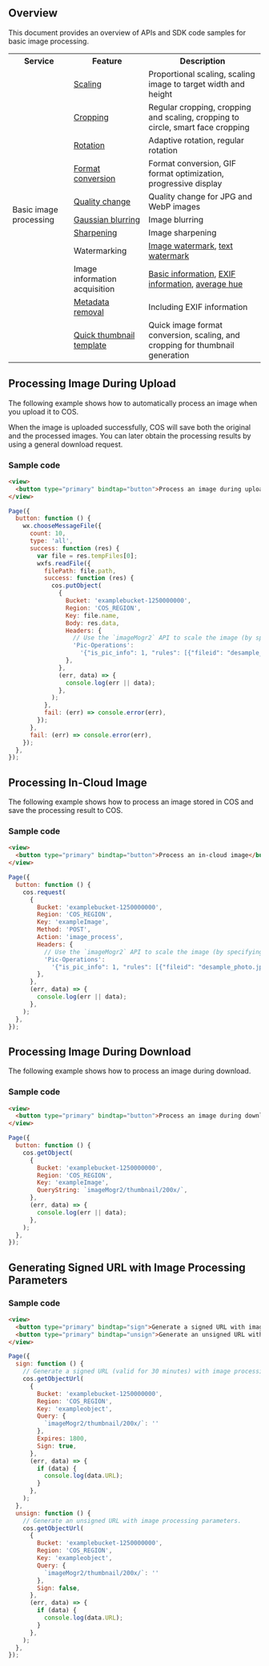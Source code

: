 ## Overview

This document provides an overview of APIs and SDK code samples for basic image processing.

<table>
   <tr>
      <th>Service</td>
      <th>Feature</td>
      <th>Description</td>
   </tr>
   <tr>
      <td rowspan=11>Basic image processing</td>
      <td><a href="https://intl.cloud.tencent.com/document/product/436/36366">Scaling</a></td>
      <td>Proportional scaling, scaling image to target width and height</td>
   </tr>
   <tr>
      <td><a href="https://intl.cloud.tencent.com/document/product/436/36367">Cropping</a></td>
      <td>Regular cropping, cropping and scaling, cropping to circle, smart face cropping</td>
   </tr>
   <tr>
      <td><a href="https://intl.cloud.tencent.com/document/product/436/36368">Rotation</a></td>
      <td>Adaptive rotation, regular rotation</td>
   </tr>
   <tr>
      <td><a href="https://intl.cloud.tencent.com/document/product/436/36369">Format conversion</a></td>
      <td>Format conversion, GIF format optimization, progressive display</td>
   </tr>
   <tr>
      <td><a href="https://intl.cloud.tencent.com/document/product/436/36370">Quality change</a></td>
      <td>Quality change for JPG and WebP images</td>
   </tr>
   <tr>
      <td><a href="https://intl.cloud.tencent.com/document/product/436/36371">Gaussian blurring</a></td>
      <td>Image blurring</td>
   </tr>
   <tr>
      <td><a href="https://intl.cloud.tencent.com/document/product/436/36372">Sharpening</a></td>
      <td>Image sharpening</td>
   </tr>
   <tr>
      <td>Watermarking</td>
      <td><a href="https://intl.cloud.tencent.com/document/product/436/36373">Image watermark</a>, <a href="https://intl.cloud.tencent.com/document/product/436/36374">text watermark</a></td>
   </tr>
   <tr>
      <td>Image information acquisition</td>
      <td><a href="https://intl.cloud.tencent.com/document/product/436/36375">Basic information</a>, <a href="https://intl.cloud.tencent.com/document/product/436/36376">EXIF information</a>, <a href="https://intl.cloud.tencent.com/document/product/436/36377">average hue</a></td>
   </tr>
   <tr>
      <td><a href="https://intl.cloud.tencent.com/document/product/436/36378">Metadata removal</a></td>
      <td>Including EXIF information</td>
   </tr>
   <tr>
      <td><a href="https://intl.cloud.tencent.com/document/product/436/36379">Quick thumbnail template</a></td>
      <td>Quick image format conversion, scaling, and cropping for thumbnail generation</td>
   </tr>
</table>



## Processing Image During Upload

The following example shows how to automatically process an image when you upload it to COS.

When the image is uploaded successfully, COS will save both the original and the processed images. You can later obtain the processing results by using a general download request.

### Sample code

```html
<view>
  <button type="primary" bindtap="button">Process an image during upload</button>
</view>
```

```javascript
Page({
  button: function () {
    wx.chooseMessageFile({
      count: 10,
      type: 'all',
      success: function (res) {
        var file = res.tempFiles[0];
        wxfs.readFile({
          filePath: file.path,
          success: function (res) {
            cos.putObject(
              {
                Bucket: 'examplebucket-1250000000',
                Region: 'COS_REGION',
                Key: file.name,
                Body: res.data,
                Headers: {
                  // Use the `imageMogr2` API to scale the image (by specifying the width of the output image to 200, with the height scaled proportionally).
                  'Pic-Operations':
                    '{"is_pic_info": 1, "rules": [{"fileid": "desample_photo.jpg", "rule": "imageMogr2/thumbnail/200x/"}]}',
                },
              },
              (err, data) => {
                console.log(err || data);
              },
            );
          },
          fail: (err) => console.error(err),
        });
      },
      fail: (err) => console.error(err),
    });
  },
});
```

## Processing In-Cloud Image

The following example shows how to process an image stored in COS and save the processing result to COS.

### Sample code

```html
<view>
  <button type="primary" bindtap="button">Process an in-cloud image</button>
</view>
```

```javascript
Page({
  button: function () {
    cos.request(
      {
        Bucket: 'examplebucket-1250000000',
        Region: 'COS_REGION',
        Key: 'exampleImage',
        Method: 'POST',
        Action: 'image_process',
        Headers: {
          // Use the `imageMogr2` API to scale the image (by specifying the width of the output image to 200, with the height scaled proportionally).
          'Pic-Operations':
            '{"is_pic_info": 1, "rules": [{"fileid": "desample_photo.jpg", "rule": "imageMogr2/thumbnail/200x/"}]}',
        },
      },
      (err, data) => {
        console.log(err || data);
      },
    );
  },
});
```

## Processing Image During Download

The following example shows how to process an image during download.

### Sample code

```html
<view>
  <button type="primary" bindtap="button">Process an image during download</button>
</view>
```

```javascript
Page({
  button: function () {
    cos.getObject(
      {
        Bucket: 'examplebucket-1250000000',
        Region: 'COS_REGION',
        Key: 'exampleImage',
        QueryString: `imageMogr2/thumbnail/200x/`,
      },
      (err, data) => {
        console.log(err || data);
      },
    );
  },
});
```

## Generating Signed URL with Image Processing Parameters

### Sample code

```html
<view>
  <button type="primary" bindtap="sign">Generate a signed URL with image processing parameters</button>
  <button type="primary" bindtap="unsign">Generate an unsigned URL with image processing parameters</button>
</view>
```

```javascript
Page({
  sign: function () {
    // Generate a signed URL (valid for 30 minutes) with image processing parameters.
    cos.getObjectUrl(
      {
        Bucket: 'examplebucket-1250000000',
        Region: 'COS_REGION',
        Key: 'exampleobject',
        Query: {
          `imageMogr2/thumbnail/200x/`: ''
        },
        Expires: 1800,
        Sign: true,
      },
      (err, data) => {
        if (data) {
          console.log(data.URL);
        }
      },
    );
  },
  unsign: function () {
    // Generate an unsigned URL with image processing parameters.
    cos.getObjectUrl(
      {
        Bucket: 'examplebucket-1250000000',
        Region: 'COS_REGION',
        Key: 'exampleobject',
        Query: {
          `imageMogr2/thumbnail/200x/`: ''
        },
        Sign: false,
      },
      (err, data) => {
        if (data) {
          console.log(data.URL);
        }
      },
    );
  },
});
```

